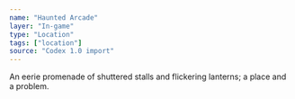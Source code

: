 ```yaml
---
name: "Haunted Arcade"
layer: "In-game"
type: "Location"
tags: ["location"]
source: "Codex 1.0 import"
---
```

An eerie promenade of shuttered stalls and flickering lanterns; a place and a problem.
